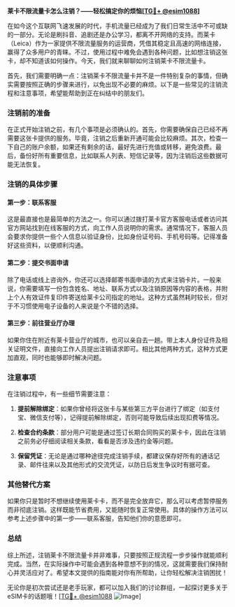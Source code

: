 **莱卡不限流量卡怎么注销？——轻松搞定你的烦恼[[TG💪+ @esim1088](https://t.me/s/esim1088)]**

在如今这个互联网飞速发展的时代，手机流量已经成为了我们日常生活中不可或缺的一部分。无论是刷抖音、追剧还是办公学习，都离不开网络的支持。而莱卡（Leica）作为一家提供不限流量服务的运营商，凭借其稳定且高速的网络连接，赢得了众多用户的青睐。不过，使用过程中难免会遇到各种问题，比如想注销这张卡，却不知道该如何操作。今天，我们就来聊聊如何注销莱卡不限流量卡。

首先，我们需要明确一点：注销莱卡不限流量卡并不是一件特别复杂的事情，但确实需要按照正确的步骤来进行，以免出现不必要的麻烦。以下是一些常见的注销流程和注意事项，希望能帮助到正在纠结中的朋友们。

### 注销前的准备

在正式开始注销之前，有几个事项是必须确认的。首先，你需要确保自己已经不再需要这张卡提供的服务。毕竟，注销之后重新开通可能会比较麻烦。其次，检查一下自己的账户余额，如果还有剩余的话，最好先进行充值或转移，避免浪费。最后，备份好所有重要信息，比如联系人列表、短信记录等，因为注销后这些数据可能无法恢复。

### 注销的具体步骤

#### 第一步：联系客服

这是最直接也是最简单的方法之一。你可以通过拨打莱卡官方客服电话或者访问其官方网站找到在线客服的方式，向工作人员说明你的需求。通常情况下，客服人员会要求你提供一些个人信息以验证身份，比如身份证号码、手机号码等。记得准备好这些资料，以便顺利沟通。

#### 第二步：提交书面申请

除了电话或线上咨询外，你还可以选择邮寄书面申请的方式来注销卡片。一般来说，你需要填写一份包含姓名、地址、联系方式以及注销原因等内容的表格，并附上个人有效证件复印件寄送给莱卡公司指定的地址。这种方式虽然耗时较长，但对于不习惯使用电子设备的人来说是个不错的选择。

#### 第三步：前往营业厅办理

如果你住在附近有莱卡营业厅的城市，也可以亲自去一趟。带上本人身份证件及相关证明文件，直接向工作人员提出注销请求即可。相比其他两种方式，这种方式更加直观，同时也能够即时解决问题。

### 注意事项

在注销过程中，有一些细节需要注意：

1. **提前解除绑定**：如果你曾经将这张卡与某些第三方平台进行了绑定（如支付宝、微信支付等），记得提前解除绑定，否则可能导致后续出现扣费等情况。
   
2. **检查合约条款**：部分用户可能是通过签订长期合同购买的莱卡卡，因此在注销之前务必仔细阅读相关条款，看看是否涉及违约金等问题。

3. **保留凭证**：无论是通过哪种途径完成注销手续，都建议保存好所有的通话记录、邮件往来以及其他形式的交流凭证，以防日后发生争议时有据可查。

### 其他替代方案

如果你只是暂时不想继续使用莱卡卡，而不是完全放弃它，那么可以考虑暂停服务而非彻底注销。这样既能节省费用，又能随时恢复正常使用。具体的操作方法可以参考上述步骤中的第一步——联系客服，告知他们你的意愿即可。

### 总结

综上所述，注销莱卡不限流量卡并非难事，只要按照正规流程一步步操作就能顺利完成。当然，在实际操作中可能会遇到各种意想不到的情况，这就需要我们保持耐心并灵活应对了。希望本文提供的指南能对你有所帮助，让你轻松解决注销困扰！

无论你是初次尝试还是老手玩家，都可以加入我们的讨论群组，一起探讨更多关于eSIM卡的话题哦！[[TG💪+ @esim1088](https://t.me/s/esim1088) ![Image](https://i.postimg.cc/4NQfJmqS/Snipaste-2025-05-13-00-14-12.png)]